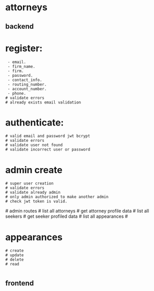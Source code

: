 # attorneys

## backend
# register:
	 - email.
	 - firm_name.
	 - firm.
	 - password.
	 - contact_info.
	 - routing_number.
	 - account_number.
	 - phone.
	# validate errors
	# already exists email validation
# authenticate: 
	# valid email and password jwt bcrypt
	# validate errors
	# validate user not found
	# validate incorrect user or password
# admin create
	# super user creation
	# validate errors
	# validate already admin
	# only admin authorized to make another admin
	# check jwt token is valid.
# admin routes
	# list all attorneys
		# get attorney profile data
	# list all seekers
		# get seeker profiled data
	# list all appearances
		# 
# appearances
	# create
	# update
	# delete
	# read
# 

## frontend